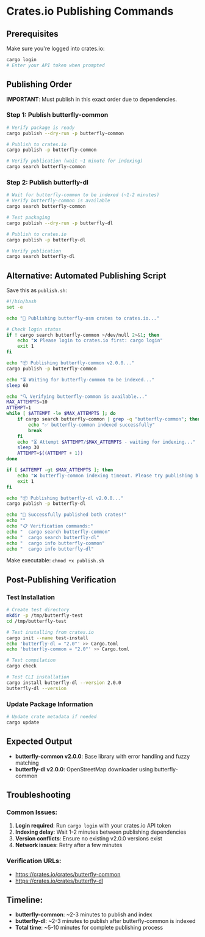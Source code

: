 # Crates.io Publishing Commands

## Prerequisites
Make sure you're logged into crates.io:
```bash
cargo login
# Enter your API token when prompted
```

## Publishing Order
**IMPORTANT**: Must publish in this exact order due to dependencies.

### Step 1: Publish butterfly-common
```bash
# Verify package is ready
cargo publish --dry-run -p butterfly-common

# Publish to crates.io
cargo publish -p butterfly-common

# Verify publication (wait ~1 minute for indexing)
cargo search butterfly-common
```

### Step 2: Publish butterfly-dl
```bash
# Wait for butterfly-common to be indexed (~1-2 minutes)
# Verify butterfly-common is available
cargo search butterfly-common

# Test packaging
cargo publish --dry-run -p butterfly-dl

# Publish to crates.io
cargo publish -p butterfly-dl

# Verify publication
cargo search butterfly-dl
```

## Alternative: Automated Publishing Script
Save this as `publish.sh`:

```bash
#!/bin/bash
set -e

echo "🚀 Publishing butterfly-osm crates to crates.io..."

# Check login status
if ! cargo search butterfly-common >/dev/null 2>&1; then
    echo "❌ Please login to crates.io first: cargo login"
    exit 1
fi

echo "📦 Publishing butterfly-common v2.0.0..."
cargo publish -p butterfly-common

echo "⏳ Waiting for butterfly-common to be indexed..."
sleep 60

echo "🔍 Verifying butterfly-common is available..."
MAX_ATTEMPTS=10
ATTEMPT=1
while [ $ATTEMPT -le $MAX_ATTEMPTS ]; do
    if cargo search butterfly-common | grep -q "butterfly-common"; then
        echo "✅ butterfly-common indexed successfully"
        break
    fi
    echo "⏳ Attempt $ATTEMPT/$MAX_ATTEMPTS - waiting for indexing..."
    sleep 30
    ATTEMPT=$((ATTEMPT + 1))
done

if [ $ATTEMPT -gt $MAX_ATTEMPTS ]; then
    echo "❌ butterfly-common indexing timeout. Please try publishing butterfly-dl manually."
    exit 1
fi

echo "📦 Publishing butterfly-dl v2.0.0..."
cargo publish -p butterfly-dl

echo "🎉 Successfully published both crates!"
echo ""
echo "📋 Verification commands:"
echo "  cargo search butterfly-common"
echo "  cargo search butterfly-dl"
echo "  cargo info butterfly-common"
echo "  cargo info butterfly-dl"
```

Make executable: `chmod +x publish.sh`

## Post-Publishing Verification

### Test Installation
```bash
# Create test directory
mkdir -p /tmp/butterfly-test
cd /tmp/butterfly-test

# Test installing from crates.io
cargo init --name test-install
echo 'butterfly-dl = "2.0"' >> Cargo.toml
echo 'butterfly-common = "2.0"' >> Cargo.toml

# Test compilation
cargo check

# Test CLI installation
cargo install butterfly-dl --version 2.0.0
butterfly-dl --version
```

### Update Package Information
```bash
# Update crate metadata if needed
cargo update
```

## Expected Output
- **butterfly-common v2.0.0**: Base library with error handling and fuzzy matching
- **butterfly-dl v2.0.0**: OpenStreetMap downloader using butterfly-common

## Troubleshooting

### Common Issues:
1. **Login required**: Run `cargo login` with your crates.io API token
2. **Indexing delay**: Wait 1-2 minutes between publishing dependencies
3. **Version conflicts**: Ensure no existing v2.0.0 versions exist
4. **Network issues**: Retry after a few minutes

### Verification URLs:
- https://crates.io/crates/butterfly-common
- https://crates.io/crates/butterfly-dl

## Timeline:
- **butterfly-common**: ~2-3 minutes to publish and index
- **butterfly-dl**: ~2-3 minutes to publish after butterfly-common is indexed
- **Total time**: ~5-10 minutes for complete publishing process